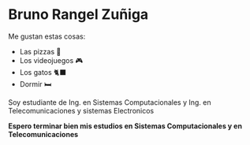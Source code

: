# Bruno Rangel Zuñiga
Me gustan estas cosas:
* Las pizzas 🍕
* Los videojuegos 🎮
* Los gatos 🐈‍⬛
* Dormir 🛏️

Soy estudiante de Ing. en Sistemas Computacionales y Ing. en Telecomunicaciones y sistemas Electronicos

**Espero terminar bien mis estudios en Sistemas Computacionales y en Telecomunicaciones**
